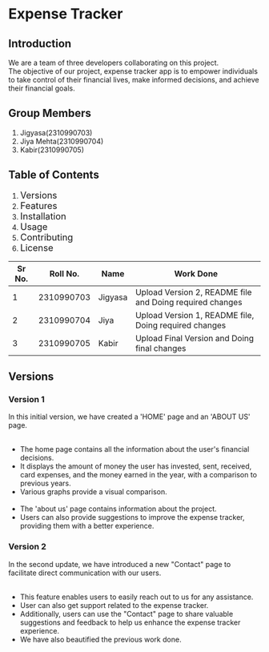 <!DOCTYPE html>
<html lang="en">
<head>
    <meta charset="UTF-8">
    <meta name="viewport" content="width=device-width, initial-scale=1.0">
</head>
<body>
<h1>Expense Tracker</h1>

<h2>Introduction</h2>

We are a team of three developers collaborating on this project.<br>
The objective of our project, expense tracker app is to empower individuals to take control of their financial lives, make informed decisions, and achieve their financial goals.
<h2>Group Members</h2>

1. Jigyasa(2310990703)
2. Jiya Mehta(2310990704)
3. Kabir(2310990705)

<h2>Table of Contents</h2>

1. <span style="font-size: 18px;">Versions</span>
2. <span style="font-size: 18px;">Features</span>
3. <span style="font-size: 18px;">Installation</span>
4. <span style="font-size: 18px;">Usage</span>
5. <span style="font-size: 18px;">Contributing</span>
6. <span style="font-size: 18px;">License</span>

<table>
    <thead>
        <tr>
            <th>Sr No.</th>
            <th>Roll No.</th>
            <th>Name</th>
            <th>Work Done</th>
        </tr>
    </thead>
    <tbody>
        <tr>
            <td>1</td>
            <td>2310990703</td>
            <td>Jigyasa</td>
            <td>Upload Version 2, README file and Doing required changes</td>
        </tr>
        <tr>
            <td>2</td>
            <td>2310990704</td>
            <td>Jiya</td>
            <td>Upload Version 1, README file, Doing required changes</td>
        </tr>
        <tr>
            <td>3</td>
            <td>2310990705</td>
            <td>Kabir</td>
            <td>Upload Final Version and Doing final changes</td>
        </tr>
    </tbody>
</table>
<h2>Versions</h2>
<h3>Version 1</h3>
In this initial version, we have created a 'HOME' page and an 'ABOUT US' page.<br><br>
<ul>
<li>The home page contains all the information about the user's financial decisions.</li>
<li>It displays the amount of money the user has invested, sent, received, card expenses, and the money earned in the year, with a comparison to previous years.</li>
<li>Various graphs provide a visual comparison.</li> <br>
<li>The 'about us' page contains information about the project.</li>
<li>Users can also provide suggestions to improve the expense tracker, providing them with a better experience.</li>
</ul>
<h3>Version 2</h3>
In the second update, we have introduced a new "Contact" page to facilitate direct communication with our users.<br><br>
<ul>
<li>This feature enables users to easily reach out to us for any assistance.</li>
<li>User can also get support related to the expense tracker.</li>
<li>Additionally, users can use the "Contact" page to share valuable suggestions and feedback to help us enhance the expense tracker experience.</li>
<li>We have also beautified the previous work done.</li>
</ul>
</body>
</html>

